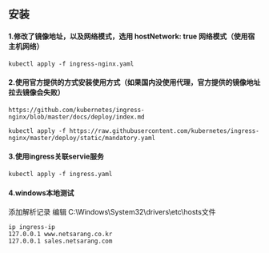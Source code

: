 ## 安装
#### 1.修改了镜像地址，以及网络模式，选用 hostNetwork: true 网络模式（使用宿主机网络）
```
kubectl apply -f ingress-nginx.yaml
```
#### 2.使用官方提供的方式安装使用方式（如果国内没使用代理，官方提供的镜像地址拉去镜像会失败）
```
https://github.com/kubernetes/ingress-nginx/blob/master/docs/deploy/index.md
```
```
kubectl apply -f https://raw.githubusercontent.com/kubernetes/ingress-nginx/master/deploy/static/mandatory.yaml
```
#### 3.使用ingress关联servie服务
```
kubectl apply -f ingress.yaml
```
#### 4.windows本地测试
添加解析记录
编辑 C:\Windows\System32\drivers\etc\hosts文件
```
ip ingress-ip
127.0.0.1 www.netsarang.co.kr
127.0.0.1 sales.netsarang.com

```
